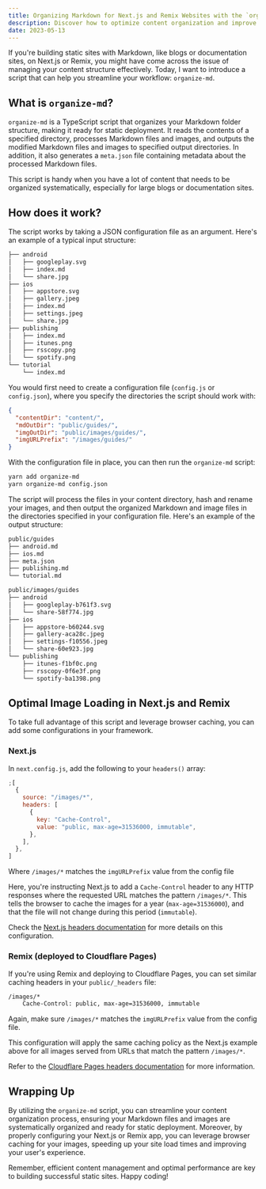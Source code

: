 ```yaml
---
title: Organizing Markdown for Next.js and Remix Websites with the `organize-md` Script
description: Discover how to optimize content organization and improve load times on your Next.js or Remix websites using the `organize-md` script.
date: 2023-05-13
---
```


If you're building static sites with Markdown, like blogs or documentation sites, on Next.js or Remix, you might have
come across the issue of managing your content structure effectively. Today, I want to introduce a script that can help
you streamline your workflow: `organize-md`.

## What is `organize-md`?

`organize-md` is a TypeScript script that organizes your Markdown folder structure, making it ready for static
deployment. It reads the contents of a specified directory, processes Markdown files and images, and outputs the
modified Markdown files and images to specified output directories. In addition, it also generates a `meta.json` file
containing metadata about the processed Markdown files.

This script is handy when you have a lot of content that needs to be organized systematically, especially for large
blogs or documentation sites.

## How does it work?

The script works by taking a JSON configuration file as an argument. Here's an example of a typical input structure:

```txt
├── android
│   ├── googleplay.svg
│   ├── index.md
│   └── share.jpg
├── ios
│   ├── appstore.svg
│   ├── gallery.jpeg
│   ├── index.md
│   ├── settings.jpeg
│   └── share.jpg
├── publishing
│   ├── index.md
│   ├── itunes.png
│   ├── rsscopy.png
│   └── spotify.png
└── tutorial
    └── index.md
```

You would first need to create a configuration file (`config.js` or `config.json`), where you specify the directories
the script should work with:

```json
{
  "contentDir": "content/",
  "mdOutDir": "public/guides/",
  "imgOutDir": "public/images/guides/",
  "imgURLPrefix": "/images/guides/"
}
```

With the configuration file in place, you can then run the `organize-md` script:

```sh
yarn add organize-md
yarn organize-md config.json
```

The script will process the files in your content directory, hash and rename your images, and then output the organized
Markdown and image files in the directories specified in your configuration file. Here's an example of the output
structure:

```txt
public/guides
├── android.md
├── ios.md
├── meta.json
├── publishing.md
└── tutorial.md

public/images/guides
├── android
│   ├── googleplay-b761f3.svg
│   └── share-58f774.jpg
├── ios
│   ├── appstore-b60244.svg
│   ├── gallery-aca28c.jpeg
│   ├── settings-f10556.jpeg
│   └── share-60e923.jpg
└── publishing
    ├── itunes-f1bf0c.png
    ├── rsscopy-0f6e3f.png
    └── spotify-ba1398.png
```

## Optimal Image Loading in Next.js and Remix

To take full advantage of this script and leverage browser caching, you can add some configurations in your framework.

### Next.js

In `next.config.js`, add the following to your `headers()` array:

```js
;[
  {
    source: "/images/*",
    headers: [
      {
        key: "Cache-Control",
        value: "public, max-age=31536000, immutable",
      },
    ],
  },
]
```

Where `/images/*` matches the `imgURLPrefix` value from the config file

Here, you're instructing Next.js to add a `Cache-Control` header to any HTTP responses where the requested URL matches
the pattern `/images/*`. This tells the browser to cache the images for a year (`max-age=31536000`), and that the file
will not change during this period (`immutable`).

Check the [Next.js headers documentation](https://nextjs.org/docs/pages/api-reference/next-config-js/headers) for more
details on this configuration.

### Remix (deployed to Cloudflare Pages)

If you're using Remix and deploying to Cloudflare Pages, you can set similar caching headers in your `public/_headers`
file:

```txt
/images/*
    Cache-Control: public, max-age=31536000, immutable
```

Again, make sure `/images/*` matches the `imgURLPrefix` value from the config file.

This configuration will apply the same caching policy as the Next.js example above for all images served from URLs that
match the pattern `/images/*`.

Refer to the [Cloudflare Pages headers documentation](https://developers.cloudflare.com/pages/platform/headers/) for
more information.

## Wrapping Up

By utilizing the `organize-md` script, you can streamline your content organization process, ensuring your Markdown
files and images are systematically organized and ready for static deployment. Moreover, by properly configuring your
Next.js or Remix app, you can leverage browser caching for your images, speeding up your site load times and improving
your user's experience.

Remember, efficient content management and optimal performance are key to building successful static sites. Happy
coding!
